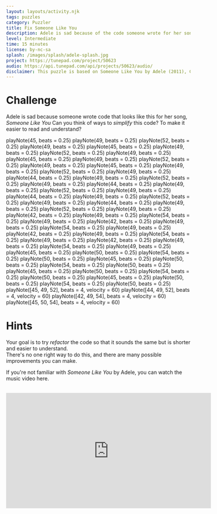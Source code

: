 ```yaml
---
layout: layouts/activity.njk
tags: puzzles
category: Puzzler
title: Fix Someone Like You
description: Adele is sad because of the code someone wrote for her song in TunePad. See if you can make the Python program better.
level: Intermediate
time: 15 minutes
license: by-nc-sa
splash: /images/splash/adele-splash.jpg
project: https://tunepad.com/project/50623
audio: https://api.tunepad.com/api/projects/50623/audio/
disclaimer: This puzzle is based on Someone Like You by Adele (2011), Columbia. For educational purposes only.
---
```

# Challenge
Adele is sad because someone wrote code that looks like this for her song, *Someone Like You*
Can you think of ways to *simplify* this code? To make it easier to read and understand?

<tunepad-project name="Adele: Someone Like You" tempo="70" key="A major" voices="/sounds/voices2">
<tunepad-cell-list>
<tunepad-cell patch="grand-piano" name="Right Hand Part" uuid="right_hand" timeline="hidden" theme="light" class="tutorial">
playNote(45, beats = 0.25)
playNote(49, beats = 0.25)
playNote(52, beats = 0.25)
playNote(49, beats = 0.25)
playNote(45, beats = 0.25)
playNote(49, beats = 0.25)
playNote(52, beats = 0.25)
playNote(49, beats = 0.25)
playNote(45, beats = 0.25)
playNote(49, beats = 0.25)
playNote(52, beats = 0.25)
playNote(49, beats = 0.25)
playNote(45, beats = 0.25)
playNote(49, beats = 0.25)
playNote(52, beats = 0.25)
playNote(49, beats = 0.25)
playNote(44, beats = 0.25)
playNote(49, beats = 0.25)
playNote(52, beats = 0.25)
playNote(49, beats = 0.25)
playNote(44, beats = 0.25)
playNote(49, beats = 0.25)
playNote(52, beats = 0.25)
playNote(49, beats = 0.25)
playNote(44, beats = 0.25)
playNote(49, beats = 0.25)
playNote(52, beats = 0.25)
playNote(49, beats = 0.25)
playNote(44, beats = 0.25)
playNote(49, beats = 0.25)
playNote(52, beats = 0.25)
playNote(49, beats = 0.25)
playNote(42, beats = 0.25)
playNote(49, beats = 0.25)
playNote(54, beats = 0.25)
playNote(49, beats = 0.25)
playNote(42, beats = 0.25)
playNote(49, beats = 0.25)
playNote(54, beats = 0.25)
playNote(49, beats = 0.25)
playNote(42, beats = 0.25)
playNote(49, beats = 0.25)
playNote(54, beats = 0.25)
playNote(49, beats = 0.25)
playNote(42, beats = 0.25)
playNote(49, beats = 0.25)
playNote(54, beats = 0.25)
playNote(49, beats = 0.25)
playNote(45, beats = 0.25)
playNote(50, beats = 0.25)
playNote(54, beats = 0.25)
playNote(50, beats = 0.25)
playNote(45, beats = 0.25)
playNote(50, beats = 0.25)
playNote(54, beats = 0.25)
playNote(50, beats = 0.25)
playNote(45, beats = 0.25)
playNote(50, beats = 0.25)
playNote(54, beats = 0.25)
playNote(50, beats = 0.25)
playNote(45, beats = 0.25)
playNote(50, beats = 0.25)
playNote(54, beats = 0.25)
playNote(50, beats = 0.25)
</tunepad-cell>

<tunepad-cell patch="grand-piano" name="Left Hand Part" uuid="left_hand" timeline="hidden" theme="light" class="tutorial">
playNote([45, 49, 52], beats = 4, velocity = 60)
playNote([44, 49, 52], beats = 4, velocity = 60)
playNote([42, 49, 54], beats = 4, velocity = 60)
playNote([45, 50, 54], beats = 4, velocity = 60)
</tunepad-cell>
</tunepad-cell-list>
</tunepad-project>


# Hints
Your goal is to try *refactor* the code so that it sounds the same but is shorter and easier to understand.  
There's no one right way to do this, and there are many possible improvements you can make.

If you're not familiar with *Someone Like You* by Adele, you can watch the music video here.

<br>
<iframe width="560" height="315" src="https://www.youtube.com/embed/hLQl3WQQoQ0?si=b4HCCSVvrazshkXx" title="YouTube video player" frameborder="0" allow="accelerometer; autoplay; clipboard-write; encrypted-media; gyroscope; picture-in-picture; web-share" allowfullscreen></iframe>
<br><br>



